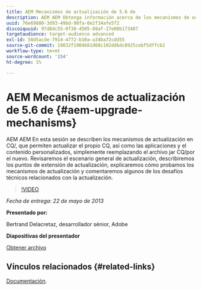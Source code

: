 ```yaml
---
title: AEM Mecanismos de actualización de 5.6 de
description: AEM AEM Obtenga información acerca de los mecanismos de actualización en CQ/, que permiten actualizar el propio CQ, así como las aplicaciones y el contenido personalizados, simplemente reemplazando el archivo CQ/JAR por el nuevo. Revisaremos el escenario general de actualización, describiremos los puntos de extensión de actualización, explicaremos cómo probamos los mecanismos de actualización y comentaremos algunos de los desafíos técnicos relacionados con la actualización.
uuid: 76e69880-3d93-49bd-98fa-0e2f34afe5f2
discoiquuid: 97d8dc55-0f38-4505-88af-27e08b173407
targetaudience: target-audience advanced
exl-id: 58d5acde-7914-4772-b10a-a34ba72cdd55
source-git-commit: 19832f1904681d68c102ddbdc8925cebf5dffcb2
workflow-type: tm+mt
source-wordcount: '154'
ht-degree: 1%

---
```


# AEM Mecanismos de actualización de 5.6 de {#aem-upgrade-mechanisms}

AEM AEM En esta sesión se describen los mecanismos de actualización en CQ/, que permiten actualizar el propio CQ, así como las aplicaciones y el contenido personalizados, simplemente reemplazando el archivo jar CQ/por el nuevo. Revisaremos el escenario general de actualización, describiremos los puntos de extensión de actualización, explicaremos cómo probamos los mecanismos de actualización y comentaremos algunos de los desafíos técnicos relacionados con la actualización.

>[!VIDEO](https://video.tv.adobe.com/v/19576/?quality=9)

*Fecha de entrega: 22 de mayo de 2013*

**Presentado por:**

Bertrand Delacretaz, desarrollador sénior, Adobe

**Diapositivas del presentador**

[Obtener archivo](assets/cqgems-bdelacretaz-cq-upgrades-2013-05-22.pdf)

## Vínculos relacionados {#related-links}

[Documentación](http://docs.adobe.com/docs/en/cq/current/deploying/upgrading.html).

<!--
[Get back to the Overview](https://helpx.adobe.com/experience-manager/kt/eseminars/gems/aem-index.html)
-->
